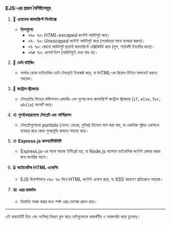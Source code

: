

### EJS-এর প্রধান বৈশিষ্ট্যসমূহ

1. 📝 **এম্বেডেড জাভাস্ক্রিপ্ট সিনট্যাক্স**
   - **ট্যাগগুলো**:
     - `<%= %>`: *HTML-escaped* কন্টেন্ট আউটপুট করে।
     - `<%- %>`: *Unescaped* কন্টেন্ট আউটপুট করে (সতর্কতার সাথে ব্যবহার করুন)।
     - `<% %>`: কোনো আউটপুট ছাড়াই জাভাস্ক্রিপ্ট এক্সিকিউট করে (লুপ, শর্তাবলী ইত্যাদির জন্য)।
     - `<%# %>`: *কমেন্ট* ট্যাগ (আউটপুটে দেখা যায় না)।

2. 🔗 **ডেটা বাইন্ডিং**
   - সার্ভার থেকে ডাইনামিক ডেটা টেমপ্লেটে ইনজেক্ট করে, যা HTML-কে রিয়েল-টাইমে আপডেট করতে সহায়ক।

3. 🔄 **কন্ট্রোল স্ট্রাকচার**
   - টেমপ্লেটের ভিতরে কন্ডিশনাল রেন্ডারিং এবং লুপের জন্য জাভাস্ক্রিপ্ট কন্ট্রোল স্ট্রাকচার (`if`, `else`, `for`, `while`) সাপোর্ট করে।

4. ♻️ **পুনর্ব্যবহারযোগ্য টেমপ্লেট এবং পার্শিয়ালস**
   - টেমপ্লেটগুলোকে *partials* (যেমন: হেডার, ফুটার) হিসেবে ভাগ করা যায়, যা একাধিক পৃষ্ঠায় একসাথে ব্যবহার করে কোড পুনরাবৃত্তি কমাতে সাহায্য করে।

5. ⚙️ **Express.js কমপ্যাটিবিলিটি**
   - Express.js-এর সাথে সহজে ইন্টিগ্রেট হয়, যা Node.js অ্যাপসে ডাইনামিক কন্টেন্ট রেন্ডার করার জন্য জনপ্রিয় পছন্দ।

6. 🔒 **অটোমেটিক HTML এস্কেপিং**
   - EJS ডিফল্টভাবে `<%= %>` দিয়ে HTML কন্টেন্ট এস্কেপ করে, যা XSS আক্রমণ প্রতিরোধে সহায়ক।

7. 🛠️ **এরর হ্যান্ডলিং**
   - ডিবাগিং সহজ করার জন্য স্পষ্ট এরর মেসেজ প্রদান করে।

---

এই ফরম্যাটটি চিহ্ন এবং সংক্ষিপ্ত বিবরণ যুক্ত করে নোটগুলোকে আকর্ষণীয় ও সহজপাঠ্য করে তুলেছে।

